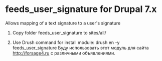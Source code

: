 feeds_user_signature for Drupal 7.x
====================

Allows mapping of a text signature to a user's signature 
1) Copy folder feeds_user_signature to sites/all/

2) Use Drush command for install module:
	drush en -y feeds_user_signature
Буду использовать этот модуль для сайта http://forsage4.ru с различными объявлениями.
